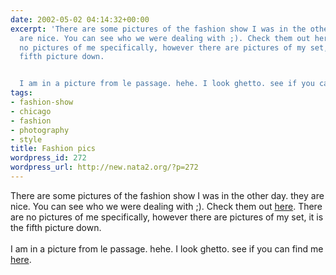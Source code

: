 ```yaml
---
date: 2002-05-02 04:14:32+00:00
excerpt: 'There are some pictures of the fashion show I was in the other day. they
  are nice. You can see who we were dealing with ;). Check them out here. There are
  no pictures of me specifically, however there are pictures of my set, it is the
  fifth picture down.


  I am in a picture from le passage. hehe. I look ghetto. see if you can find me...'
tags:
- fashion-show
- chicago
- fashion
- photography
- style
title: Fashion pics
wordpress_id: 272
wordpress_url: http://new.nata2.org/?p=272
---
```


There are some pictures of the fashion show I was in the other day. they are nice. You can see who we were dealing with ;). Check them out <a href="http://www.urchicago.com/lepassage.asp">here</a>. There are no pictures of me specifically, however there are pictures of my set, it is the fifth picture down.
<br/><br/>
I am in a picture from le passage. hehe. I look ghetto. see if you can find me <a href="http://www.urchicago.com/lepassage8.asp">here</a>.